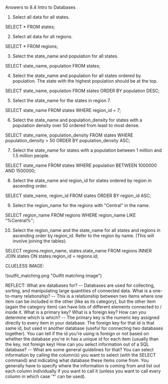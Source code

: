 Answers to 8.4 Intro to Databases

1) Select all data for all states.

SELECT * FROM states;

2) Select all data for all regions.

SELECT * FROM regions;

3) Select the state_name and population for all states.

SELECT state_name, population FROM states;

4) Select the state_name and population for all states ordered by population. The state with the highest population should be at the top.

SELECT state_name, population FROM states ORDER BY population DESC;

5) Select the state_name for the states in region 7.

SELECT state_name FROM states WHERE region_id = 7;

6)  Select the state_name and population_density for states with a population density over 50 ordered from least to most dense.

SELECT state_name, population_density FROM states
WHERE population_density > 50
ORDER BY population_density ASC;

7) Select the state_name for states with a population between 1 million and 1.5 million people.

SELECT state_name FROM states
WHERE population BETWEEN 1000000 AND 1500000;

8) Select the state_name and region_id for states ordered by region in ascending order.

SELECT state_name, region_id FROM states
ORDER BY region_id ASC;

9) Select the region_name for the regions with "Central" in the name.

SELECT region_name FROM regions
WHERE region_name LIKE "%Central%";

10) Select the region_name and the state_name for all states and regions in ascending order by region_id. Refer to the region by name. (This will involve joining the tables).

SELECT regions.region_name, states.state_name FROM regions
INNER JOIN states
ON states.region_id = regions.id;

CLUELESS IMAGE:

!(outfit_matching.png "Outfit matching image")

REFLECT:
What are databases for? -- Databases are used for collecting, sorting, and manipulating large quantities of connected data.
What is a one-to-many relationship? -- This is a relationship between two items where one item can be included in the other (like as its category), but the other item (again the category item) can have lots of different elements connected to / inside it.
What is a primary key? What is a foreign key? How can you determine which is which? -- The primary key is the numeric key assigned directly to every item in your database. The foreign key for that id is that same id, but used in another database (useful for connecting two databases together). You can tell if the id you're using is foreign or not based on whether the database you're in has a unique id for each item (usually than the key, not foreign key)
How can you select information out of a SQL database? -- What are some general guidelines for that? You can select information by calling the column(s) you want to select (with the SELECT command) and indicating what database these items come from. You generally have to specify where the information is coming from and list out each column individually if you want to call it (unless you want to call every column in which case '*' can be used).